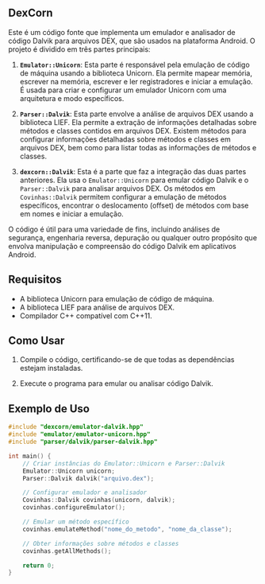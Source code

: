## DexCorn 


Este é um código fonte que implementa um emulador e analisador de código Dalvik para arquivos DEX, que são usados na plataforma Android. O projeto é dividido em três partes principais:

1. **`Emulator::Unicorn`**: Esta parte é responsável pela emulação de código de máquina usando a biblioteca Unicorn. Ela permite mapear memória, escrever na memória, escrever e ler registradores e iniciar a emulação. É usada para criar e configurar um emulador Unicorn com uma arquitetura e modo específicos.

2. **`Parser::Dalvik`**: Esta parte envolve a análise de arquivos DEX usando a biblioteca LIEF. Ela permite a extração de informações detalhadas sobre métodos e classes contidos em arquivos DEX. Existem métodos para configurar informações detalhadas sobre métodos e classes em arquivos DEX, bem como para listar todas as informações de métodos e classes.

3. **`dexcorn::Dalvik`**: Esta é a parte que faz a integração das duas partes anteriores. Ela usa o `Emulator::Unicorn` para emular código Dalvik e o `Parser::Dalvik` para analisar arquivos DEX. Os métodos em `Covinhas::Dalvik` permitem configurar a emulação de métodos específicos, encontrar o deslocamento (offset) de métodos com base em nomes e iniciar a emulação.

O código é útil para uma variedade de fins, incluindo análises de segurança, engenharia reversa, depuração ou qualquer outro propósito que envolva manipulação e compreensão do código Dalvik em aplicativos Android.

## Requisitos

- A biblioteca Unicorn para emulação de código de máquina.
- A biblioteca LIEF para análise de arquivos DEX.
- Compilador C++ compatível com C++11.

## Como Usar

1. Compile o código, certificando-se de que todas as dependências estejam instaladas.

2. Execute o programa para emular ou analisar código Dalvik.

## Exemplo de Uso

```cpp
#include "dexcorn/emulator-dalvik.hpp"
#include "emulator/emulator-unicorn.hpp"
#include "parser/dalvik/parser-dalvik.hpp"

int main() {
    // Criar instâncias do Emulator::Unicorn e Parser::Dalvik
    Emulator::Unicorn unicorn;
    Parser::Dalvik dalvik("arquivo.dex");

    // Configurar emulador e analisador
    Covinhas::Dalvik covinhas(unicorn, dalvik);
    covinhas.configureEmulator();

    // Emular um método específico
    covinhas.emulateMethod("nome_do_metodo", "nome_da_classe");

    // Obter informações sobre métodos e classes
    covinhas.getAllMethods();

    return 0;
}
